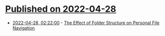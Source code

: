 # [Published on 2022-04-28](index.md)

* [2022-04-28, 02:22:00](https://news.ycombinator.com/item?id=31188133) - [The Effect of Folder Structure on Personal File Navigation](https://www.researchgate.net/publication/220432870_The_Effect_of_Folder_Structure_on_Personal_File_Navigation)

